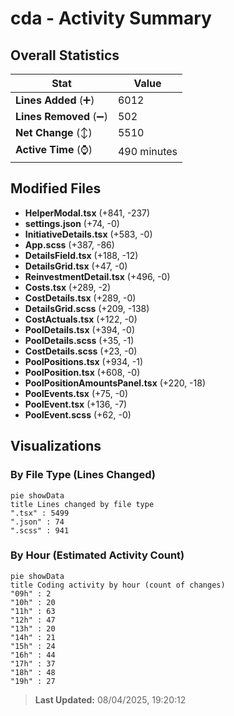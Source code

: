 # cda - Activity Summary 

## Overall Statistics

| Stat                   | Value                                                             |
| ---------------------- | ----------------------------------------------------------------- |
| **Lines Added** (➕)   | 6012                                          |
| **Lines Removed** (➖) | 502                                        |
| **Net Change** (↕)    | 5510                |
| **Active Time** (⌚)   | 490 minutes |


## Modified Files
- **HelperModal.tsx** (+841, -237)
- **settings.json** (+74, -0)
- **InitiativeDetails.tsx** (+583, -0)
- **App.scss** (+387, -86)
- **DetailsField.tsx** (+188, -12)
- **DetailsGrid.tsx** (+47, -0)
- **ReinvestmentDetail.tsx** (+496, -0)
- **Costs.tsx** (+289, -2)
- **CostDetails.tsx** (+289, -0)
- **DetailsGrid.scss** (+209, -138)
- **CostActuals.tsx** (+122, -0)
- **PoolDetails.tsx** (+394, -0)
- **PoolDetails.scss** (+35, -1)
- **CostDetails.scss** (+23, -0)
- **PoolPositions.tsx** (+934, -1)
- **PoolPosition.tsx** (+608, -0)
- **PoolPositionAmountsPanel.tsx** (+220, -18)
- **PoolEvents.tsx** (+75, -0)
- **PoolEvent.tsx** (+136, -7)
- **PoolEvent.scss** (+62, -0)

## Visualizations

### By File Type (Lines Changed)

```mermaid
pie showData
title Lines changed by file type
".tsx" : 5499
".json" : 74
".scss" : 941
```

### By Hour (Estimated Activity Count)

```mermaid
pie showData
title Coding activity by hour (count of changes)
"09h" : 2
"10h" : 20
"11h" : 63
"12h" : 47
"13h" : 20
"14h" : 21
"15h" : 24
"16h" : 44
"17h" : 37
"18h" : 48
"19h" : 27
```


> **Last Updated:** 08/04/2025, 19:20:12